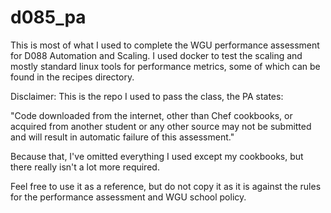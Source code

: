 # d085_pa

This is most of what I used to complete the WGU performance assessment for D088 Automation and Scaling.  I used docker to test the scaling and mostly standard linux tools for performance metrics, some of which can be found in the recipes directory.

Disclaimer:
This is the repo I used to pass the class, the PA states:

"Code downloaded from the internet, other than Chef cookbooks, or acquired from another student or any other source may not be submitted and will result in automatic failure of this assessment."

Because that, I've omitted everything I used except my cookbooks, but there really isn't a lot more required.

Feel free to use it as a reference, but do not copy it as it is against the rules for the performance assessment and WGU school policy.


